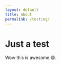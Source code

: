```yaml
---
layout: default
title: About
permalink: /testing/
---
```

# Just a test
Wow this is awesome :smile:.